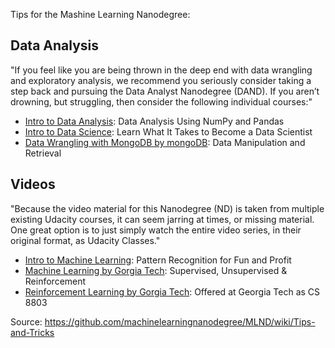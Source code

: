 
Tips for the Mashine Learning Nanodegree:

## Data Analysis
"If you feel like you are being thrown in the deep end with data wrangling and exploratory analysis, we recommend you seriously consider taking a step back and pursuing the Data Analyst Nanodegree (DAND). If you aren’t drowning, but struggling, then consider the following individual courses:"
* [Intro to Data Analysis](https://www.udacity.com/course/intro-to-data-analysis--ud170): Data Analysis Using NumPy and Pandas
* [Intro to Data Science](https://www.udacity.com/course/intro-to-data-science--ud359): Learn What It Takes to Become a Data Scientist
* [Data Wrangling with MongoDB by mongoDB](https://www.udacity.com/course/data-wrangling-with-mongodb--ud032): Data Manipulation and Retrieval

## Videos
"Because the video material for this Nanodegree (ND) is taken from multiple existing Udacity courses, it can seem jarring at times, or missing material. One great option is to just simply watch the entire video series, in their original format, as Udacity Classes."
* [Intro to Machine Learning](https://www.udacity.com/course/intro-to-machine-learning--ud120): Pattern Recognition for Fun and Profit
* [Machine Learning by Gorgia Tech](https://www.udacity.com/course/machine-learning--ud262): Supervised, Unsupervised & Reinforcement
* [Reinforcement Learning by Gorgia Tech](https://www.udacity.com/course/reinforcement-learning--ud600): Offered at Georgia Tech as CS 8803


Source: https://github.com/machinelearningnanodegree/MLND/wiki/Tips-and-Tricks
